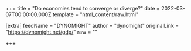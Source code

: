 
+++
title = "Do economies tend to converge or diverge?"
date = 2022-03-07T00:00:00.000Z
template = "html_content/raw.html"

[extra]
feedName = "DYNOMIGHT"
author = "dynomight"
originalLink = "https://dynomight.net/gdp/"
raw = ""

+++

